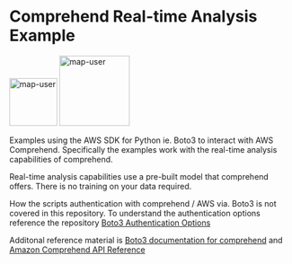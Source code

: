 # Comprehend Real-time Analysis Example

<img width="85" alt="map-user" src="https://img.shields.io/badge/views-085-green"> <img width="125" alt="map-user" src="https://img.shields.io/badge/unique visits-019-green">

Examples using the AWS SDK for Python ie. Boto3 to interact with AWS Comprehend. Specifically the examples work with the real-time analysis capabilities of comprehend.

Real-time analysis capabilities use a pre-built model that comprehend offers. There is no training on your data required.

How the scripts authentication with comprehend / AWS via. Boto3 is not covered in this repository. To understand the authentication options reference the repository [Boto3 Authentication Options](https://github.com/ev2900/Boto3_Authentication_Options)

Additonal reference material is [Boto3 documentation for comprehend](https://boto3.amazonaws.com/v1/documentation/api/1.9.46/reference/services/comprehend.html#Comprehend.Client.detect_entities) and [Amazon Comprehend API Reference](https://docs.aws.amazon.com/comprehend/latest/APIReference/welcome.html)
